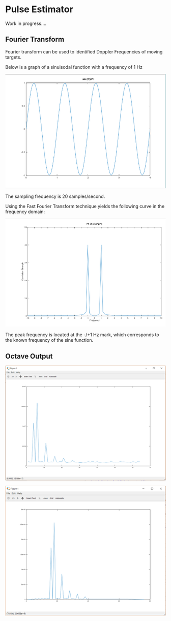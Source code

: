 # Pulse Estimator

Work in progress....

## Fourier Transform

Fourier transform can be used to identified Doppler Frequencies of moving targets.

Below is a graph of a sinuisodal function with a frequency of 1 Hz

![console](assets/sine.PNG)

The sampling frequency is 20 samples/second.

Using the Fast Fourier Transform technique yields the following curve in the frequency domain:

![console](assets/sinefft.PNG)

The peak frequency is located at the -/+1 Hz mark, which corresponds to the known frequency of the sine function.

## Octave Output

![console](assets/pulsecorrelation.PNG)

![console](assets/barkercorrelation.PNG)